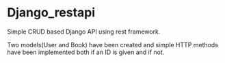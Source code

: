 # Django_restapi

Simple CRUD based Django API using rest framework.

Two models(User and Book) have been created and simple HTTP methods have been implemented both if an ID is given and if not.
